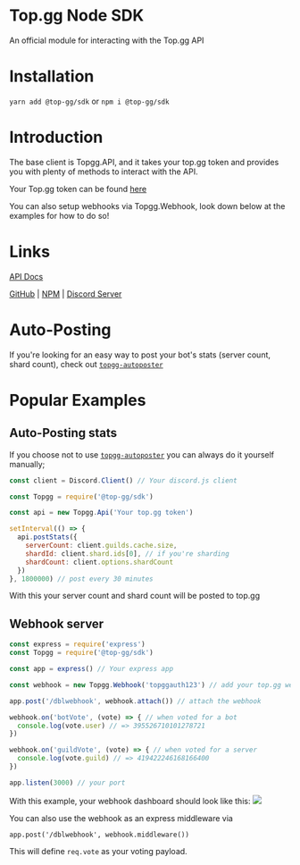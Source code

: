 # Top.gg Node SDK

An official module for interacting with the Top.<span>gg API

# Installation

`yarn add @top-gg/sdk` or `npm i @top-gg/sdk`

# Introduction

The base client is Topgg.API, and it takes your top.<span>gg token and provides you with plenty of methods to interact with the API.

Your Top.<span>gg token can be found [here](https://top.gg/api/docs#mybots)

You can also setup webhooks via Topgg.Webhook, look down below at the examples for how to do so!

# Links

[API Docs](https://top.gg/api/docs)

[GitHub](https://github.com/top-gg/node-sdk) | [NPM](https://npmjs.com/package/@top-gg/sdk) | [Discord Server](https://discord.gg/EYHTgJX)

# Auto-Posting

If you're looking for an easy way to post your bot's stats (server count, shard count), check out [`topgg-autoposter`](https://npmjs.com/package/topgg-autoposter)

# Popular Examples

## Auto-Posting stats

If you choose not to use [`topgg-autoposter`](https://npmjs.com/package/topgg-autoposter) you can always do it yourself manually;

```js
const client = Discord.Client() // Your discord.js client

const Topgg = require('@top-gg/sdk')

const api = new Topgg.Api('Your top.gg token')

setInterval(() => {
  api.postStats({
    serverCount: client.guilds.cache.size,
    shardId: client.shard.ids[0], // if you're sharding
    shardCount: client.options.shardCount
  })
}, 1800000) // post every 30 minutes
```
With this your server count and shard count will be posted to top.<span>gg

## Webhook server

```js
const express = require('express')
const Topgg = require('@top-gg/sdk')

const app = express() // Your express app

const webhook = new Topgg.Webhook('topggauth123') // add your top.gg webhook authorization (not bot token)

app.post('/dblwebhook', webhook.attach()) // attach the webhook

webhook.on('botVote', (vote) => { // when voted for a bot
  console.log(vote.user) // => 395526710101278721
})

webhook.on('guildVote', (vote) => { // when voted for a server
  console.log(vote.guild) // => 419422246168166400
})

app.listen(3000) // your port
```
With this example, your webhook dashboard should look like this:
![](https://i.imgur.com/wFlp4Hg.png)

You can also use the webhook as an express middleware via

`app.post('/dblwebhook', webhook.middleware())`

This will define `req.vote` as your voting payload.